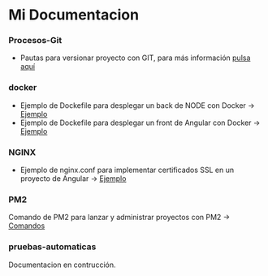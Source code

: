 # Mi Documentacion

### Procesos-Git
- Pautas para versionar proyecto con GIT, para más información [pulsa aquí](https://github.com/fsalazar89/mi-documentacion/blob/main/Procesos-Git/versionamiento-y-despliegue.md)

### docker
- Ejemplo de Dockefile para desplegar un back de NODE con Docker -> [Ejemplo](https://github.com/fsalazar89/mi-documentacion/blob/main/Procesos-Docker/Dokerfile-ejemplo-back-node)
- Ejemplo de Dockefile para desplegar un front de Angular con Docker -> [Ejemplo](https://github.com/fsalazar89/mi-documentacion/blob/main/Procesos-Docker/Dokerfile-ejemplo-front-angular)

### NGINX
- Ejemplo de nginx.conf para implementar certificados SSL en un proyecto de Angular -> [Ejemplo](https://github.com/fsalazar89/mi-documentacion/blob/main/Procesos-NGINX/nginx.conf) 

### PM2
Comando de PM2 para lanzar y administrar proyectos con PM2 -> [Comandos](https://github.com/fsalazar89/mi-documentacion/blob/main/Procesos-PM2/comandos-pm2.md)

### pruebas-automaticas
Documentacion en contrucción.
